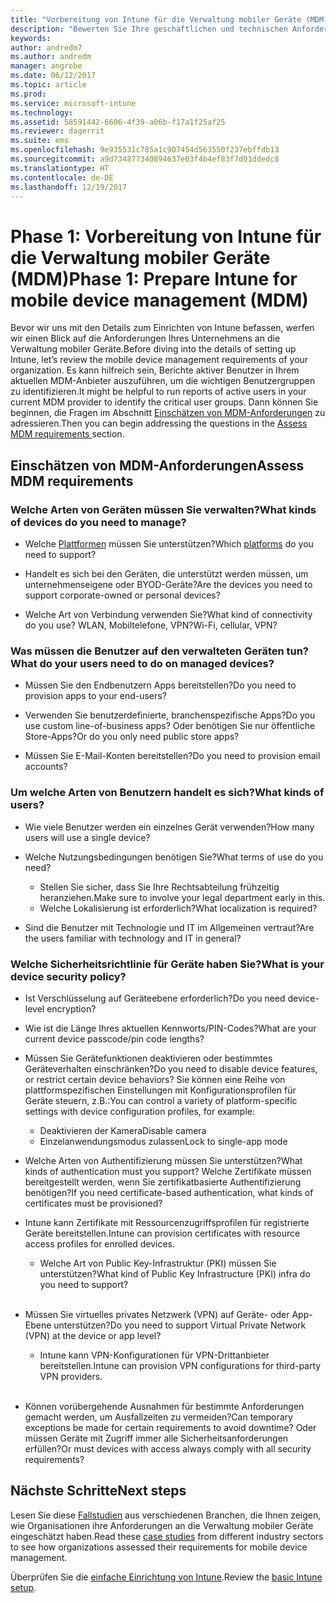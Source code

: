 ```yaml
---
title: "Vorbereitung von Intune für die Verwaltung mobiler Geräte (MDM)"
description: "Bewerten Sie Ihre geschäftlichen und technischen Anforderungen, bevor Sie zu Intune migrieren."
keywords: 
author: andredm7
ms.author: andredm
manager: angrobe
ms.date: 06/12/2017
ms.topic: article
ms.prod: 
ms.service: microsoft-intune
ms.technology: 
ms.assetid: 58591442-6606-4f39-a06b-f17a1f25af25
ms.reviewer: dagerrit
ms.suite: ems
ms.openlocfilehash: 9e935531c785a1c907454d563550f237ebffdb13
ms.sourcegitcommit: a9d734877340894637e03f4b4ef83f7d01ddedc8
ms.translationtype: HT
ms.contentlocale: de-DE
ms.lasthandoff: 12/19/2017
---
```

# <a name="phase-1-prepare-intune-for-mobile-device-management-mdm"></a><span data-ttu-id="a3aac-103">Phase 1: Vorbereitung von Intune für die Verwaltung mobiler Geräte (MDM)</span><span class="sxs-lookup"><span data-stu-id="a3aac-103">Phase 1: Prepare Intune for mobile device management (MDM)</span></span>

<span data-ttu-id="a3aac-104">Bevor wir uns mit den Details zum Einrichten von Intune befassen, werfen wir einen Blick auf die Anforderungen Ihres Unternehmens an die Verwaltung mobiler Geräte.</span><span class="sxs-lookup"><span data-stu-id="a3aac-104">Before diving into the details of setting up Intune, let’s review the mobile device management requirements of your organization.</span></span> <span data-ttu-id="a3aac-105">Es kann hilfreich sein, Berichte aktiver Benutzer in Ihrem aktuellen MDM-Anbieter auszuführen, um die wichtigen Benutzergruppen zu identifizieren.</span><span class="sxs-lookup"><span data-stu-id="a3aac-105">It might be helpful to run reports of active users in your current MDM provider to identify the critical user groups.</span></span> <span data-ttu-id="a3aac-106">Dann können Sie beginnen, die Fragen im Abschnitt [Einschätzen von MDM-Anforderungen](migration-guide-prepare.md#assess-mdm-requirements) zu adressieren.</span><span class="sxs-lookup"><span data-stu-id="a3aac-106">Then you can begin addressing the questions in the [Assess MDM requirements ](migration-guide-prepare.md#assess-mdm-requirements) section.</span></span>

## <a name="assess-mdm-requirements"></a><span data-ttu-id="a3aac-107">Einschätzen von MDM-Anforderungen</span><span class="sxs-lookup"><span data-stu-id="a3aac-107">Assess MDM requirements</span></span>

### <a name="what-kinds-of-devices-do-you-need-to-manage"></a><span data-ttu-id="a3aac-108">Welche Arten von Geräten müssen Sie verwalten?</span><span class="sxs-lookup"><span data-stu-id="a3aac-108">What kinds of devices do you need to manage?</span></span>

-   <span data-ttu-id="a3aac-109">Welche [Plattformen](supported-devices-browsers.md) müssen Sie unterstützen?</span><span class="sxs-lookup"><span data-stu-id="a3aac-109">Which [platforms](supported-devices-browsers.md) do you need to support?</span></span>

-   <span data-ttu-id="a3aac-110">Handelt es sich bei den Geräten, die unterstützt werden müssen, um unternehmenseigene oder BYOD-Geräte?</span><span class="sxs-lookup"><span data-stu-id="a3aac-110">Are the devices you need to support corporate-owned or personal devices?</span></span>

-   <span data-ttu-id="a3aac-111">Welche Art von Verbindung verwenden Sie?</span><span class="sxs-lookup"><span data-stu-id="a3aac-111">What kind of connectivity do you use?</span></span> <span data-ttu-id="a3aac-112">WLAN, Mobiltelefone, VPN?</span><span class="sxs-lookup"><span data-stu-id="a3aac-112">Wi-Fi, cellular, VPN?</span></span>

### <a name="what-do-your-users-need-to-do-on-managed-devices"></a><span data-ttu-id="a3aac-113">Was müssen die Benutzer auf den verwalteten Geräten tun?</span><span class="sxs-lookup"><span data-stu-id="a3aac-113">What do your users need to do on managed devices?</span></span>

-   <span data-ttu-id="a3aac-114">Müssen Sie den Endbenutzern Apps bereitstellen?</span><span class="sxs-lookup"><span data-stu-id="a3aac-114">Do you need to provision apps to your end-users?</span></span>

-   <span data-ttu-id="a3aac-115">Verwenden Sie benutzerdefinierte, branchenspezifische Apps?</span><span class="sxs-lookup"><span data-stu-id="a3aac-115">Do you use custom line-of-business apps?</span></span> <span data-ttu-id="a3aac-116">Oder benötigen Sie nur öffentliche Store-Apps?</span><span class="sxs-lookup"><span data-stu-id="a3aac-116">Or do you only need public store apps?</span></span>

-   <span data-ttu-id="a3aac-117">Müssen Sie E-Mail-Konten bereitstellen?</span><span class="sxs-lookup"><span data-stu-id="a3aac-117">Do you need to provision email accounts?</span></span>

### <a name="what-kinds-of-users"></a><span data-ttu-id="a3aac-118">Um welche Arten von Benutzern handelt es sich?</span><span class="sxs-lookup"><span data-stu-id="a3aac-118">What kinds of users?</span></span>

-   <span data-ttu-id="a3aac-119">Wie viele Benutzer werden ein einzelnes Gerät verwenden?</span><span class="sxs-lookup"><span data-stu-id="a3aac-119">How many users will use a single device?</span></span>

-   <span data-ttu-id="a3aac-120">Welche Nutzungsbedingungen benötigen Sie?</span><span class="sxs-lookup"><span data-stu-id="a3aac-120">What terms of use do you need?</span></span>

    -   <span data-ttu-id="a3aac-121">Stellen Sie sicher, dass Sie Ihre Rechtsabteilung frühzeitig heranziehen.</span><span class="sxs-lookup"><span data-stu-id="a3aac-121">Make sure to involve your legal department early in this.</span></span>
    -   <span data-ttu-id="a3aac-122">Welche Lokalisierung ist erforderlich?</span><span class="sxs-lookup"><span data-stu-id="a3aac-122">What localization is required?</span></span>

-   <span data-ttu-id="a3aac-123">Sind die Benutzer mit Technologie und IT im Allgemeinen vertraut?</span><span class="sxs-lookup"><span data-stu-id="a3aac-123">Are the users familiar with technology and IT in general?</span></span>

### <a name="what-is-your-device-security-policy"></a><span data-ttu-id="a3aac-124">Welche Sicherheitsrichtlinie für Geräte haben Sie?</span><span class="sxs-lookup"><span data-stu-id="a3aac-124">What is your device security policy?</span></span>

-   <span data-ttu-id="a3aac-125">Ist Verschlüsselung auf Geräteebene erforderlich?</span><span class="sxs-lookup"><span data-stu-id="a3aac-125">Do you need device-level encryption?</span></span>

-   <span data-ttu-id="a3aac-126">Wie ist die Länge Ihres aktuellen Kennworts/PIN-Codes?</span><span class="sxs-lookup"><span data-stu-id="a3aac-126">What are your current device passcode/pin code lengths?</span></span>

-   <span data-ttu-id="a3aac-127">Müssen Sie Gerätefunktionen deaktivieren oder bestimmtes Geräteverhalten einschränken?</span><span class="sxs-lookup"><span data-stu-id="a3aac-127">Do you need to disable device features, or restrict certain device behaviors?</span></span> <span data-ttu-id="a3aac-128">Sie können eine Reihe von plattformspezifischen Einstellungen mit Konfigurationsprofilen für Geräte steuern, z.B.:</span><span class="sxs-lookup"><span data-stu-id="a3aac-128">You can control a variety of platform-specific settings with device configuration profiles, for example:</span></span>
      - <span data-ttu-id="a3aac-129">Deaktivieren der Kamera</span><span class="sxs-lookup"><span data-stu-id="a3aac-129">Disable camera</span></span>
      - <span data-ttu-id="a3aac-130">Einzelanwendungsmodus zulassen</span><span class="sxs-lookup"><span data-stu-id="a3aac-130">Lock to single-app mode</span></span><br/>

-   <span data-ttu-id="a3aac-131">Welche Arten von Authentifizierung müssen Sie unterstützen?</span><span class="sxs-lookup"><span data-stu-id="a3aac-131">What kinds of authentication must you support?</span></span> <span data-ttu-id="a3aac-132">Welche Zertifikate müssen bereitgestellt werden, wenn Sie zertifikatbasierte Authentifizierung benötigen?</span><span class="sxs-lookup"><span data-stu-id="a3aac-132">If you need certificate-based authentication, what kinds of certificates must be provisioned?</span></span>
  - <span data-ttu-id="a3aac-133">Intune kann Zertifikate mit Ressourcenzugriffsprofilen für registrierte Geräte bereitstellen.</span><span class="sxs-lookup"><span data-stu-id="a3aac-133">Intune can provision certificates with resource access profiles for enrolled devices.</span></span>
    -   <span data-ttu-id="a3aac-134">Welche Art von Public Key-Infrastruktur (PKI) müssen Sie unterstützen?</span><span class="sxs-lookup"><span data-stu-id="a3aac-134">What kind of Public Key Infrastructure (PKI) infra do you need to support?</span></span>
<br></br>
-   <span data-ttu-id="a3aac-135">Müssen Sie virtuelles privates Netzwerk (VPN) auf Geräte- oder App-Ebene unterstützen?</span><span class="sxs-lookup"><span data-stu-id="a3aac-135">Do you need to support Virtual Private Network (VPN) at the device or app level?</span></span>

    -   <span data-ttu-id="a3aac-136">Intune kann VPN-Konfigurationen für VPN-Drittanbieter bereitstellen.</span><span class="sxs-lookup"><span data-stu-id="a3aac-136">Intune can provision VPN configurations for third-party VPN providers.</span></span>
<br/><br/>
-   <span data-ttu-id="a3aac-137">Können vorübergehende Ausnahmen für bestimmte Anforderungen gemacht werden, um Ausfallzeiten zu vermeiden?</span><span class="sxs-lookup"><span data-stu-id="a3aac-137">Can temporary exceptions be made for certain requirements to avoid downtime?</span></span> <span data-ttu-id="a3aac-138">Oder müssen Geräte mit Zugriff immer alle Sicherheitsanforderungen erfüllen?</span><span class="sxs-lookup"><span data-stu-id="a3aac-138">Or must devices with access always comply with all security requirements?</span></span>

## <a name="next-steps"></a><span data-ttu-id="a3aac-139">Nächste Schritte</span><span class="sxs-lookup"><span data-stu-id="a3aac-139">Next steps</span></span>
<span data-ttu-id="a3aac-140">Lesen Sie diese [Fallstudien](https://customers.microsoft.com/story/mwh-global-now-part-of-stantec-secures-mobile-devices-with-intune) aus verschiedenen Branchen, die Ihnen zeigen, wie Organisationen ihre Anforderungen an die Verwaltung mobiler Geräte eingeschätzt haben.</span><span class="sxs-lookup"><span data-stu-id="a3aac-140">Read these [case studies](https://customers.microsoft.com/story/mwh-global-now-part-of-stantec-secures-mobile-devices-with-intune) from different industry sectors to see how organizations assessed their requirements for mobile device management.</span></span>

<span data-ttu-id="a3aac-141">Überprüfen Sie die [einfache Einrichtung von Intune](migration-guide-setup.md).</span><span class="sxs-lookup"><span data-stu-id="a3aac-141">Review the [basic Intune setup](migration-guide-setup.md).</span></span>
